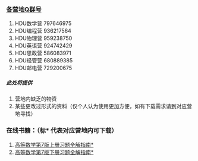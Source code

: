 ### [各营地Q群号](六大营Q群号.jpg)
  1. HDU数学营  797646975
  2. HDU编程营  936217564
  3. HDU物理营  959238750
  4. HDU英语营  924742429
  5. HDU思政营  586083971
  6. HDU经管营  680889385
  7. HDU邮电营  729200675


##### 此处将提供
  1. 营地内缺乏的物资
  2. 某些更改过形式的资料（仅个人认为使用更加方便，如有下载需求请到对应营地寻找）


### 在线书籍：（标* 代表对应营地内可下载）
   1. [高等数学第7版上册习题全解指南*](https://maifile.cn/pdf/a77895027118.pdf)
   2. [高等数学第7版下册习题全解指南*](https://maifile.cn/pdf/a70892475640.pdf)
